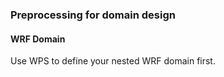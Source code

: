 ### Preprocessing for domain design

#### WRF Domain
Use WPS to define your nested WRF domain first.

